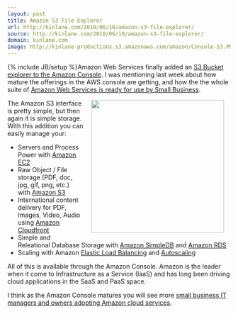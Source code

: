 ```yaml
---
layout: post
title: Amazon S3 File Explorer
url: http://kinlane.com/2010/06/10/amazon-s3-file-explorer/
source: http://kinlane.com/2010/06/10/amazon-s3-file-explorer/
domain: kinlane.com
image: http://kinlane-productions.s3.amazonaws.com/amazon/Console-S3.PNG
---
```

{% include JB/setup %}Amazon Web Services finally added an <a href="http://www.typepad.com/services/trackback/6a00d8341c534853ef0134822ff9b1970c">S3 Bucket explorer to the Amazon Console</a>. I was mentioning last week about how mature the offerings in the AWS console are getting, and how the the whole suite of <a href="http://www.kinlane.com/?p=1415">Amazon Web Services is ready for use by Small Business</a>. <a href="http://kinlane-productions.s3.amazonaws.com/amazon/Console-S3.PNG"><img style="padding: 15px;" title="Amazon Console - S3" src="http://kinlane-productions.s3.amazonaws.com/amazon/Console-S3.PNG" alt="" width="300" align="right" /></a><p></p>
The Amazon S3 interface is pretty simple, but then again it is simple storage. With this addition you can easily manage your:
<ul class="mainlist">
	<li>Servers and Process Power with <a href="http://www.kinlane.com/?cat=115">Amazon EC2</a></li>
	<li>Raw Object / File storage (PDF, doc, jpg, gif, png, etc.) with <a href="http://www.kinlane.com/?cat=243">Amazon S3</a></li>
	<li>International content delivery for PDF, Images, Video, Audio using <a href="http://www.kinlane.com/?cat=546">Amazon Cloudfront</a></li>
	<li>Simple and Releational Database Storage with <a href="http://aws.amazon.com/simpledb/">Amazon SimpleDB</a> and <a href="http://aws.amazon.com/rds/">Amazon RDS</a></li>
	<li>Scaling with Amazon <a href="http://aws.amazon.com/elasticloadbalancing/">Elastic Load Balancing</a> and <a href="http://aws.amazon.com/autoscaling/">Autoscaling</a></li>
</ul>
All of this is available through the Amazon Console. Amazon is the leader when it come to Infrastructure as a Service (IaaS) and has long been driving cloud applications in the SaaS and PaaS space.<p></p>
I think as the Amazon Console matures you will see more <a href="http://www.kinlane.com/?p=1415">small business IT managers and owners adopting Amazon cloud services</a>.